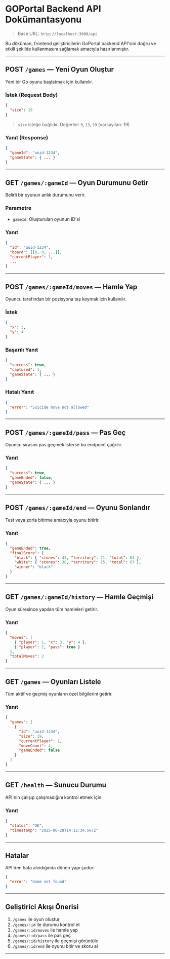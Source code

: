 
#  GOPortal Backend API Dokümantasyonu

> Base URL: `http://localhost:3000/api`

Bu döküman, frontend geliştiricilerin GoPortal backend API'sini doğru ve etkili şekilde kullanmasını sağlamak amacıyla hazırlanmıştır.

---

##  POST `/games` — Yeni Oyun Oluştur

Yeni bir Go oyunu başlatmak için kullanılır.

###  İstek (Request Body)
```json
{
  "size": 19
}
```
> `size` isteğe bağlıdır. Değerler: `9`, `13`, `19` (varsayılan: 19)

###  Yanıt (Response)
```json
{
  "gameId": "uuid-1234",
  "gameState": { ... }
}
```

---

##  GET `/games/:gameId` — Oyun Durumunu Getir

Belirli bir oyunun anlık durumunu verir.

###  Parametre
- `gameId`: Oluşturulan oyunun ID'si

###  Yanıt
```json
{
  "id": "uuid-1234",
  "board": [[0, 0, ...]],
  "currentPlayer": 1,
  ...
}
```

---

##  POST `/games/:gameId/moves` — Hamle Yap

Oyuncu tarafından bir pozisyona taş koymak için kullanılır.

###  İstek
```json
{
  "x": 3,
  "y": 4
}
```

###  Başarılı Yanıt
```json
{
  "success": true,
  "captured": 1,
  "gameState": { ... }
}
```

###  Hatalı Yanıt
```json
{
  "error": "Suicide move not allowed"
}
```

---

##  POST `/games/:gameId/pass` — Pas Geç

Oyuncu sırasını pas geçmek isterse bu endpoint çağrılır.

###  Yanıt
```json
{
  "success": true,
  "gameEnded": false,
  "gameState": { ... }
}
```

---

##  POST `/games/:gameId/end` — Oyunu Sonlandır

Test veya zorla bitirme amacıyla oyunu bitirir.

###  Yanıt
```json
{
  "gameEnded": true,
  "finalScore": {
    "black": { "stones": 43, "territory": 21, "total": 64 },
    "white": { "stones": 38, "territory": 25, "total": 63 },
    "winner": "black"
  }
}
```

---

##  GET `/games/:gameId/history` — Hamle Geçmişi

Oyun süresince yapılan tüm hamleleri getirir.

###  Yanıt
```json
{
  "moves": [
    { "player": 1, "x": 3, "y": 4 },
    { "player": 2, "pass": true }
  ],
  "totalMoves": 2
}
```

---

##  GET `/games` — Oyunları Listele

Tüm aktif ve geçmiş oyunların özet bilgilerini getirir.

###  Yanıt
```json
{
  "games": [
    {
      "id": "uuid-1234",
      "size": 19,
      "currentPlayer": 1,
      "moveCount": 4,
      "gameEnded": false
    }
  ]
}
```

---

##  GET `/health` — Sunucu Durumu

API'nin çalışıp çalışmadığını kontrol etmek için.

###  Yanıt
```json
{
  "status": "OK",
  "timestamp": "2025-06-28T14:12:34.567Z"
}
```

---

##  Hatalar

API'den hata alındığında dönen yapı şudur:

```json
{
  "error": "Game not found"
}
```

---

##  Geliştirici Akışı Önerisi

1. `/games` ile oyun oluştur
2. `/games/:id` ile durumu kontrol et
3. `/games/:id/moves` ile hamle yap
4. `/games/:id/pass` ile pas geç
5. `/games/:id/history` ile geçmişi görüntüle
6. `/games/:id/end` ile oyunu bitir ve skoru al

---
